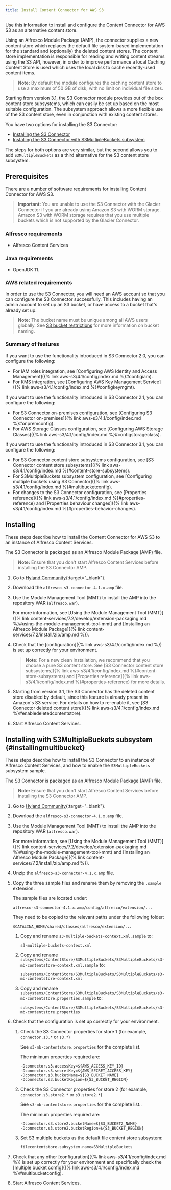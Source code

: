 ```yaml
---
title: Install Content Connector for AWS S3
---
```


Use this information to install and configure the Content Connector for AWS S3 as an alternative content store.

Using an Alfresco Module Package (AMP), the connector supplies a new content store which replaces the default file 
system-based implementation for the standard and (optionally) the deleted content stores. 
The content store implementation is responsible for reading and writing content streams using the S3 API, 
however, in order to improve performance a local Caching Content Store is used which uses the local disk to 
cache recently-used content items.

>**Note:** By default the module configures the caching content store to use a maximum of 50 GB of disk, with no limit on individual file sizes.

Starting from version 3.1, the S3 Connector module provides out of the box content store subsystems, which can easily be 
set up based on the most suitable configuration. The subsystem approach allows a more flexible use of the S3 content store, 
even in conjunction with existing content stores.

You have two options for installing the S3 Connector:

* [Installing the S3 Connector](#installing)
* [Installing the S3 Connector with S3MultipleBuckets subsystem](#installingmultibucket)

The steps for both options are very similar, but the second allows you to add `S3MultipleBuckets` as a third alternative 
for the S3 content store subsystem.

## Prerequisites

There are a number of software requirements for installing Content Connector for AWS S3.

>**Important:** You are unable to use the S3 Connector with the Glacier Connector if you are already using Amazon S3 with WORM storage. Amazon S3 with WORM storage requires that you use multiple buckets which is not supported by the Glacier Connector.

### Alfresco requirements

* Alfresco Content Services 

### Java requirements

* OpenJDK 11.

### AWS related requirements

In order to use the S3 Connector, you will need an AWS account so that you can configure the S3 Connector successfully. This includes having an admin account to set up an S3 bucket, or have access to a bucket that's already set up.

>**Note:** The bucket name must be unique among all AWS users globally. See [S3 bucket restrictions](https://docs.aws.amazon.com/AmazonS3/latest/userguide/BucketRestrictions.html) for more information on bucket naming.

### Summary of features

If you want to use the functionality introduced in S3 Connector 2.0, you can configure the following:

* For IAM roles integration, see [Configuring AWS Identity and Access Management]({% link aws-s3/4.1/config/index.md %}#configiam).
* For KMS integration, see [Configuring AWS Key Management Service]({% link aws-s3/4.1/config/index.md %}#configkeymgmt).

If you want to use the functionality introduced in S3 Connector 2.1, you can configure the following:

* For S3 Connector on-premises configuration, see [Configuring S3 Connector on-premises]({% link aws-s3/4.1/config/index.md %}#onpremconfig).
* For AWS Storage Classes configuration, see [Configuring AWS Storage Classes]({% link aws-s3/4.1/config/index.md %}#configstorageclass).

If you want to use the functionality introduced in S3 Connector 3.1, you can configure the following:

* For S3 Connector content store subsystems configuration, see [S3 Connector content store subsystems]({% link aws-s3/4.1/config/index.md %}#content-store-subsystems).
* For S3MultipleBuckets subsystem configuration, see [Configuring multiple buckets using S3 Connector]({% link aws-s3/4.1/config/index.md %}#multibucketconfig).
* For changes to the S3 Connector configuration, see [Properties reference]({% link aws-s3/4.1/config/index.md %}#properties-reference) and [Properties behaviour changes]({% link aws-s3/4.1/config/index.md %}#properties-behavior-changes).

## Installing

These steps describe how to install the Content Connector for AWS S3 to an instance of Alfresco Content Services.

The S3 Connector is packaged as an Alfresco Module Package (AMP) file.

>**Note:** Ensure that you don't start Alfresco Content Services before installing the S3 Connector AMP.

1.  Go to [Hyland Community](https://community.hyland.com/){:target="_blank"}.

2.  Download the `alfresco-s3-connector-4.1.x.amp` file.

3.  Use the Module Management Tool (MMT) to install the AMP into the repository WAR (`alfresco.war`).

    For more information, see [Using the Module Management Tool (MMT)]({% link content-services/7.2/develop/extension-packaging.md %}#using-the-module-management-tool-mmt) and [Installing an Alfresco Module Package]({% link content-services/7.2/install/zip/amp.md %}).

4.  Check that the [configuration]({% link aws-s3/4.1/config/index.md %}) is set up correctly for your environment.

    >**Note:** For a new clean installation, we recommend that you choose a pure S3 content store. See [S3 Connector content store subsystems]({% link aws-s3/4.1/config/index.md %}#content-store-subsystems) and [Properties reference]({% link aws-s3/4.1/config/index.md %}#properties-reference) for more details.

5.  Starting from version 3.1, the S3 Connector has the deleted content store disabled by default, since this feature is already present in Amazon's S3 service. For details on how to re-enable it, see [S3 Connector deleted content store]({% link aws-s3/4.1/config/index.md %}#enabledeletedcontentstore).

6.  Start Alfresco Content Services.

## Installing with S3MultipleBuckets subsystem {#installingmultibucket}

These steps describe how to install the S3 Connector to an instance of Alfresco Content Services, and how to 
enable the `S3MultipleBuckets` subsystem sample.

The S3 Connector is packaged as an Alfresco Module Package (AMP) file.

>**Note:** Ensure that you don't start Alfresco Content Services before installing the S3 Connector AMP.

1.  Go to [Hyland Community](https://community.hyland.com/){:target="_blank"}.

2.  Download the `alfresco-s3-connector-4.1.x.amp` file.

3.  Use the Module Management Tool (MMT) to install the AMP into the repository WAR (`alfresco.war`).

    For more information, see [Using the Module Management Tool (MMT)]({% link content-services/7.2/develop/extension-packaging.md %}#using-the-module-management-tool-mmt) and [Installing an Alfresco Module Package]({% link content-services/7.2/install/zip/amp.md %}).

4.  Unzip the `alfresco-s3-connector-4.1.x.amp` file.

5.  Copy the three sample files and rename them by removing the `.sample` extension.

    The sample files are located under:

    ```text
    alfresco-s3-connector-4.1.x.amp/config/alfresco/extension/...
    ```

    They need to be copied to the relevant paths under the following folder:

    ```text
    $CATALINA_HOME/shared/classes/alfresco/extension/...
    ```

    1.  Copy and rename `s3-multiple-buckets-context.xml.sample` to:

        ```text
        s3-multiple-buckets-context.xml
        ```

    2.  Copy and rename `subsystems/ContentStore/S3MultipleBuckets/S3MultipleBuckets/s3-mb-contentstore-context.xml.sample` to:

        ```text
        subsystems/ContentStore/S3MultipleBuckets/S3MultipleBuckets/s3-mb-contentstore-context.xml
        ```

    3.  Copy and rename `subsystems/ContentStore/S3MultipleBuckets/S3MultipleBuckets/s3-mb-contentstore.properties.sample` to:

        ```text
        subsystems/ContentStore/S3MultipleBuckets/S3MultipleBuckets/s3-mb-contentstore.properties
        ```

6.  Check that the configuration is set up correctly for your environment.

    1.  Check the S3 Connector properties for store 1 (for example, `connector.s3.*` or `s3.*`)

        See `s3-mb-contentstore.properties` for the complete list.

        The minimum properties required are:

        ```text
        -Dconnector.s3.accessKey=${AWS_ACCESS_KEY_ID}
        -Dconnector.s3.secretKey=${AWS_SECRET_ACCESS_KEY}
        -Dconnector.s3.bucketName=${S3_BUCKET_NAME}
        -Dconnector.s3.bucketRegion=${S3_BUCKET_REGION}
        ```

    2.  Check the S3 Connector properties for store 2 (for example, `connector.s3.store2.*` or `s3.store2.*`)

        See `s3-mb-contentstore.properties` for the complete list..

        The minimum properties required are:

        ```text
        -Dconnector.s3.store2.bucketName=${S3_BUCKET2_NAME}
        -Dconnector.s3.store2.bucketRegion=${S3_BUCKET_REGION}
        ```

    3.  Set S3 multiple buckets as the default file content store subsystem:

        ```text
        filecontentstore.subsystem.name=S3MultipleBuckets
        ```

7.  Check that any other [configuration]({% link aws-s3/4.1/config/index.md %}) is set up correctly for your environment and specifically check the [multiple bucket config]({% link aws-s3/4.1/config/index.md %}#multibucketconfig).

8.  Start Alfresco Content Services.
